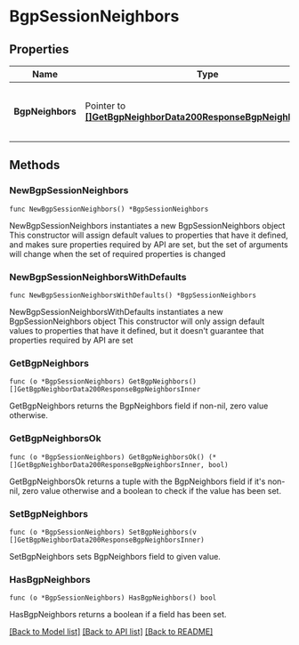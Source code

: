 # BgpSessionNeighbors

## Properties

Name | Type | Description | Notes
------------ | ------------- | ------------- | -------------
**BgpNeighbors** | Pointer to [**[]GetBgpNeighborData200ResponseBgpNeighborsInner**](GetBgpNeighborData200ResponseBgpNeighborsInner.md) | A list of BGP session neighbor data | [optional] 

## Methods

### NewBgpSessionNeighbors

`func NewBgpSessionNeighbors() *BgpSessionNeighbors`

NewBgpSessionNeighbors instantiates a new BgpSessionNeighbors object
This constructor will assign default values to properties that have it defined,
and makes sure properties required by API are set, but the set of arguments
will change when the set of required properties is changed

### NewBgpSessionNeighborsWithDefaults

`func NewBgpSessionNeighborsWithDefaults() *BgpSessionNeighbors`

NewBgpSessionNeighborsWithDefaults instantiates a new BgpSessionNeighbors object
This constructor will only assign default values to properties that have it defined,
but it doesn't guarantee that properties required by API are set

### GetBgpNeighbors

`func (o *BgpSessionNeighbors) GetBgpNeighbors() []GetBgpNeighborData200ResponseBgpNeighborsInner`

GetBgpNeighbors returns the BgpNeighbors field if non-nil, zero value otherwise.

### GetBgpNeighborsOk

`func (o *BgpSessionNeighbors) GetBgpNeighborsOk() (*[]GetBgpNeighborData200ResponseBgpNeighborsInner, bool)`

GetBgpNeighborsOk returns a tuple with the BgpNeighbors field if it's non-nil, zero value otherwise
and a boolean to check if the value has been set.

### SetBgpNeighbors

`func (o *BgpSessionNeighbors) SetBgpNeighbors(v []GetBgpNeighborData200ResponseBgpNeighborsInner)`

SetBgpNeighbors sets BgpNeighbors field to given value.

### HasBgpNeighbors

`func (o *BgpSessionNeighbors) HasBgpNeighbors() bool`

HasBgpNeighbors returns a boolean if a field has been set.


[[Back to Model list]](../README.md#documentation-for-models) [[Back to API list]](../README.md#documentation-for-api-endpoints) [[Back to README]](../README.md)


